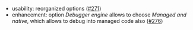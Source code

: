* usability: reorganized options ([#271](https://github.com/csoltenborn/GoogleTestAdapter/issues/271))
* enhancement: option *Debugger engine* allows to choose *Managed and native*, which allows to debug into managed code also ([#276](https://github.com/csoltenborn/GoogleTestAdapter/issues/276))
